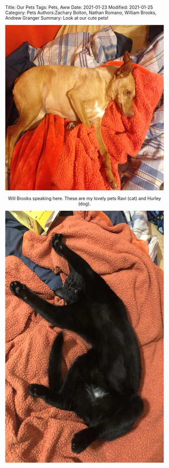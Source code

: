 Title: Our Pets
Tags: Pets, Aww
Date: 2021-01-23
Modified: 2021-01-25
Category: Pets
Authors:Zachary Bolton, Nathan Romano, William Brooks, Andrew Granger
Summary: Look at our cute pets!

<html>
    <head>
        <title>Our Pets</title>
        <meta name="tags" content="Pets, Aww" />
        <meta name="date" content="2021-01-23" />
        <meta name="modified" content="2021-01-25" />
        <meta name="category" content="Pets" />
        <meta name="authors" content="Zachary Bolton, Nathan Romano, William Brooks, Andrew Granger" />
        <meta name="summary" content="Look at our cute pets!" />
    </head>
    <body>
        <center><img src="images/Hurley.jpg" alt="My Dog" width="700" height="525">
        <p>Will Brooks speaking here. These are my lovely pets Ravi (cat) and Hurley (dog).</p>
        <img src="images/Ravi.jpg" alt="My Black Cat" width="600"height="800"></center>
    </body>
</html>
